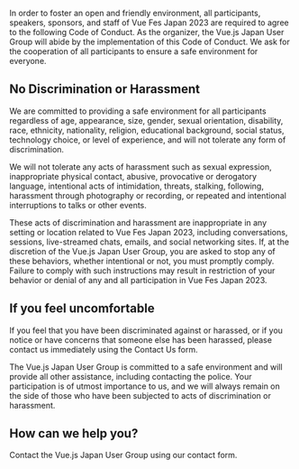 In order to foster an open and friendly environment, all participants, speakers, sponsors, and staff of Vue Fes Japan 2023 are required to agree to the following Code of Conduct. As the organizer, the Vue.js Japan User Group will abide by the implementation of this Code of Conduct. We ask for the cooperation of all participants to ensure a safe environment for everyone.

## No Discrimination or Harassment

We are committed to providing a safe environment for all participants regardless of age, appearance, size, gender, sexual orientation, disability, race, ethnicity, nationality, religion, educational background, social status, technology choice, or level of experience, and will not tolerate any form of discrimination.

We will not tolerate any acts of harassment such as sexual expression, inappropriate physical contact, abusive, provocative or derogatory language, intentional acts of intimidation, threats, stalking, following, harassment through photography or recording, or repeated and intentional interruptions to talks or other events.

These acts of discrimination and harassment are inappropriate in any setting or location related to Vue Fes Japan 2023, including conversations, sessions, live-streamed chats, emails, and social networking sites. If, at the discretion of the Vue.js Japan User Group, you are asked to stop any of these behaviors, whether intentional or not, you must promptly comply. Failure to comply with such instructions may result in restriction of your behavior or denial of any and all participation in Vue Fes Japan 2023.

## If you feel uncomfortable

If you feel that you have been discriminated against or harassed, or if you notice or have concerns that someone else has been harassed, please contact us immediately using the Contact Us form.

The Vue.js Japan User Group is committed to a safe environment and will provide all other assistance, including contacting the police. Your participation is of utmost importance to us, and we will always remain on the side of those who have been subjected to acts of discrimination or harassment.

## How can we help you?

Contact the Vue.js Japan User Group using our contact form.
